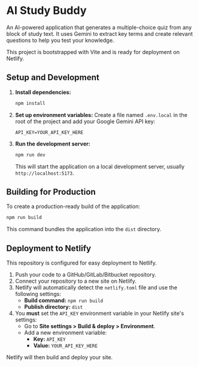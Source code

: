 # AI Study Buddy

An AI-powered application that generates a multiple-choice quiz from any block of study text. It uses Gemini to extract key terms and create relevant questions to help you test your knowledge.

This project is bootstrapped with Vite and is ready for deployment on Netlify.

## Setup and Development

1.  **Install dependencies:**
    ```bash
    npm install
    ```

2.  **Set up environment variables:**
    Create a file named `.env.local` in the root of the project and add your Google Gemini API key:
    ```
    API_KEY=YOUR_API_KEY_HERE
    ```

3.  **Run the development server:**
    ```bash
    npm run dev
    ```
    This will start the application on a local development server, usually `http://localhost:5173`.

## Building for Production

To create a production-ready build of the application:
```bash
npm run build
```
This command bundles the application into the `dist` directory.

## Deployment to Netlify

This repository is configured for easy deployment to Netlify.

1.  Push your code to a GitHub/GitLab/Bitbucket repository.
2.  Connect your repository to a new site on Netlify.
3.  Netlify will automatically detect the `netlify.toml` file and use the following settings:
    -   **Build command:** `npm run build`
    -   **Publish directory:** `dist`
4.  You **must** set the `API_KEY` environment variable in your Netlify site's settings:
    -   Go to **Site settings > Build & deploy > Environment**.
    -   Add a new environment variable:
        -   **Key:** `API_KEY`
        -   **Value:** `YOUR_API_KEY_HERE`

Netlify will then build and deploy your site.
